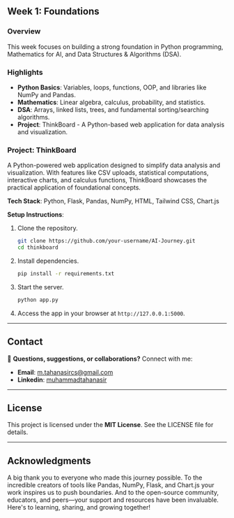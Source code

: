 ## Week 1: Foundations  

### Overview  
This week focuses on building a strong foundation in Python programming, Mathematics for AI, and Data Structures & Algorithms (DSA).

### Highlights  
- **Python Basics**: Variables, loops, functions, OOP, and libraries like NumPy and Pandas.  
- **Mathematics**: Linear algebra, calculus, probability, and statistics.  
- **DSA**: Arrays, linked lists, trees, and fundamental sorting/searching algorithms.  
- **Project**: ThinkBoard - A Python-based web application for data analysis and visualization.  

### Project: ThinkBoard  

A Python-powered web application designed to simplify data analysis and visualization. With features like CSV uploads, statistical computations, interactive charts, and calculus functions, ThinkBoard showcases the practical application of foundational concepts.  

**Tech Stack**: Python, Flask, Pandas, NumPy, HTML, Tailwind CSS, Chart.js  

**Setup Instructions**:  
1. Clone the repository.  
   ```bash
   git clone https://github.com/your-username/AI-Journey.git
   cd thinkboard
   ```
2. Install dependencies.  
   ```bash
   pip install -r requirements.txt
   ```
3. Start the server.  
   ```bash
   python app.py
   ```
4. Access the app in your browser at `http://127.0.0.1:5000`.  

---

## Contact  

💬 **Questions, suggestions, or collaborations?** Connect with me:  
- **Email**: m.tahanasircs@gmail.com  
- **Linkedin**: [muhammadtahanasir](https://www.linkedin.com/in/muhammadtahanasir/)  

---

## License  

This project is licensed under the **MIT License**. See the LICENSE file for details.  

---

## Acknowledgments  

A big thank you to everyone who made this journey possible. To the incredible creators of tools like Pandas, NumPy, Flask, and Chart.js your work inspires us to push boundaries. And to the open-source community, educators, and peers—your support and resources have been invaluable. Here's to learning, sharing, and growing together!  
